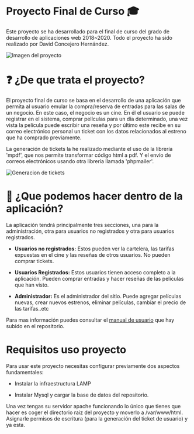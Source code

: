 # Proyecto Final de Curso :mortar_board:

Este proyecto se ha desarrollado para el final de curso del grado de desarrollo de aplicaciones web 2018~2020. Todo el proyecto ha sido realizado por David Concejero Hernández.

![Imagen del proyecto](https://i.imgur.com/kuZvuCl.png)

# :question: ¿De que trata el proyecto?

El proyecto final de curso se basa en el desarrollo de una aplicación que permita al usuario emular la compra/reserva de entradas para las salas de un negocio. En este caso, el negocio es un cine. En él el usuario se puede registrar en el sistema, comprar películas para un día determinado, una vez vista la película puede escribir una reseña y por último este recibe en su correo electrónico personal un ticket con los datos relacionados al estreno que ha comprado previamente.

La generación de tickets la he realizado mediante el uso de la librería 'mpdf', que nos permite transformar código html a pdf. Y el envío de correos electrónicos usando otra librería llamada 'phpmailer'.

![Generacion de tickets](https://i.imgur.com/q0ewCeD.png)

# :hammer: ¿Que podemos hacer dentro de la aplicación?

La aplicación tendrá principalmente tres secciones, una para la administración, otra para usuarios no registrados y otra para usuarios registrados.

* **Usuarios no registrados:** Estos pueden ver la cartelera, las tarifas expuestas en el cine y las reseñas de otros usuarios. No pueden comprar tickets. 

* **Usuarios Registrados:** Estos usuarios tienen acceso completo a la aplicación. Pueden comprar entradas y hacer reseñas de las películas que han visto. 

* **Administrador:** Es el administrador del sitio. Puede agregar películas nuevas, crear nuevos estrenos, eliminar películas, cambiar el precio de las tarifas..etc

Para mas información puedes consultar el [manual de usuario](https://github.com/David-concejero/proyecto_integrado/blob/master/Manual.pdf) que hay subido en el repositorio.

# Requisitos uso proyecto

Para usar este proyecto necesitas configurar previamente dos aspectos fundamentales:

* Instalar la infraestructura LAMP

* Instalar Mysql y cargar la base de datos del repositorio.

Una vez tengas su servidor apache funcionando lo único que tienes que hacer es coger el directorio raiz del proyecto y moverlo a /var/www/html. Asignarle permisos de escritura (para la generación del ticket de usuario) y ya esta.
